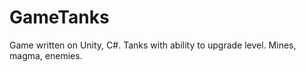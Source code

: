 # GameTanks
Game written on Unity, C#. Tanks with ability to upgrade level. Mines, magma, enemies.  
